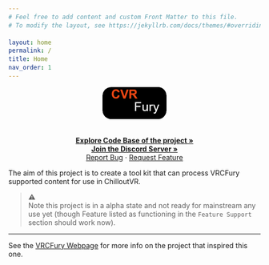 ```yaml
---
# Feel free to add content and custom Front Matter to this file.
# To modify the layout, see https://jekyllrb.com/docs/themes/#overriding-theme-defaults

layout: home
permalink: /
title: Home
nav_order: 1
---
```


<div align="center">
  <img src="assets/images/logos/CVRFuryLogo.png" alt="Logo" width="128" height="64">
</div>

<p align="center">
  <br />
  <a href="https://repo.cvrfury.uk"><strong>Explore Code Base of the project »</strong></a>
  <br />
  <a href="https://dc.cvrfury.uk"><strong>Join the Discord Server »</strong></a>
  <br />
  <a href="https://github.com/NovaVoidHowl/CVRFury/issues">Report Bug</a>
  ·
  <a href="https://github.com/NovaVoidHowl/CVRFury/issues">Request Feature</a>
  <br />
</p>


The aim of this project is to create a tool kit that can process VRCFury supported content for use in ChilloutVR.

>⚠️\
Note this project is in a alpha state and not ready for mainstream any use yet
 (though Feature listed as functioning in the `Feature Support` section should work now).

---

See the [VRCFury Webpage](https://vrcfury.com/) for more info on the project that inspired this one.
